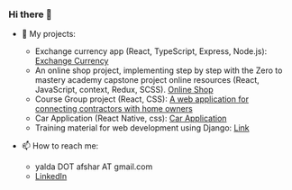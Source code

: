 ### Hi there 👋
- 🔭 My projects:
  - Exchange currency app (React, TypeScript, Express, Node.js): [Exchange Currency](https://github.com/yaldaafshar/Exchange-Currency/tree/main)
  - An online shop project, implementing step by step with the Zero to mastery academy capstone project online resources (React, JavaScript, context, Redux, SCSS). [Online Shop](https://github.com/yaldaafshar/OnlineShop)
  - Course Group project (React, CSS): [A web application for connecting contractors with home owners](https://github.com/yaldaafshar/teamwork)
  - Car Application (React Native, css): [Car Application](https://github.com/yaldaafshar/Car-Application)
  - Training material for web development using Django: [Link](https://github.com/yaldaafshar/onboarding/blob/training/training%20material.md)

- 📫 How to reach me: 
  - yalda DOT afshar AT gmail.com
  - [LinkedIn](https://www.linkedin.com/in/yalda-afshar-823a60a7/)
